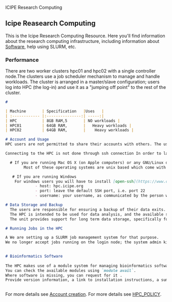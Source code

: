 ICIPE Research Computing
##  Icipe Reasearch Computing
This is the Icipe Research Computing Resource. Here you'll find information about the research computing infrastructure, including information about [Software](https://github.com/mbbu/Icipe-hpc-environment), help using SLURM, etc.

### Performance

There are two worker clusters hpc01 and hpc02  with a single controller node.The clusters use a job scheduler mechanism to manage and handle workloads.
The cluster is arranged in a master/slave configuration; users log into HPC (the log-in) and use it as a "jumping off point" to the rest of the cluster.

```markdown
# 

| Machine       | Specification   |Uses   |
| :------------ |:---------------:| -----:|
| HPC           | 8GB RAM,5       | NO workloads |
| HPC01         | 64GB RAM,       |   Heavy workloads |
| HPC02         | 64GB RAM,       |    Heavy workloads |

# Account and Usage
HPC users are not permitted to share their accounts with others. The user accounts are active for the duration of the research, with an additional period of one year depending on the user needs.

Connecting to the HPC is not done through ssh connection In order to launch computations on the HPC or even just to view files residing in its storage infrastructure, users must use the SSH protocol. Through this protocol, users gain command-line access to the HPC from an SSH client software installed on their own machine (e.g. a laptop, desktop or smartphone). Depending on the operating system you are using on the computer from which you want to establish the connection, the procedure differs:

  # If you are running Mac OS X (on Apple computers) or any GNU/Linux distribution
        Most of these operating systems are unix based which come with ssh protocol already installed.Just open your terminal and `ssh user@hpc01.icipe.org`then enter your password. If that does not work install ssh client based on your operating system. Connecting to the server requires access through icipe internal network or access to icipe Vpn.

   # If you are running Windows
    For windows users you will have to install [open-ssh](https://www.openssh.com/).Another option is to install [mob-xterm](https://mobaxterm.mobatek.net/download-home-edition.html)
             - host: hpc.icipe.org 
             - port: leave the default SSH port, i.e. port 22
             - username: your username, as communicated by the person who created your HPC account.

# Data Storage and Backup 
  The users are responsible for ensuring a backup of their data exits. 
  The HPC is intended to be used for data analysis, and the available storage space is geared towards just that. 
  The unit provides support for long term data storage, specifically for raw data, which is the property of icipe (See Research Data Management and Archiving Policy).

# Running Jobs in the HPC

A We are setting up a SLURM job management system for that purpose.
We no longer accept jobs running on the login node; the system admin kills these without notice. You are, however, allowed to test scripts or compile code. 

  
# Bioinformatics Software
  
The HPC makes use of a module system for managing bioinformatics software.
You can check the available modules using `module avail`. 
Where software is missing, you can request for it . 
Provide version information, a link to installation instructions, a summary of intended use, and any other information that would ease its setup.   



```

For more details see [Account creation](https://redcap.icipe.org/surveys/?s=JAP78NN73C).
For more details see [HPC_POLICY](https://redcap.icipe.org/surveys/?s=ENEFCLFTME).

